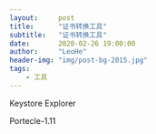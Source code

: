```yaml
---
layout:     post
title:      "证书转换工具"
subtitle:   "证书转换工具"
date:       2020-02-26 19:00:00
author:     "LeoHe"
header-img: "img/post-bg-2015.jpg"
tags:
    - 工具
---
```


Keystore Explorer

Portecle-1.11

